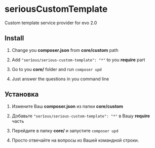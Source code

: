 # seriousCustomTemplate
Custom template service provider for evo 2.0

## Install

1) Change you **composer.json** from **core/custom** path

2) Add `"ser1ous/serious-custom-template": "*"` to you **require** part

3) Go to you **core/** folder and run `composer upd`

4) Just answer the questions in you command line

## Установка  

1) Измените Ваш **composer.json** из папки **core/custom**

2) Добавьте `"ser1ous/serious-custom-template": "*"` в Вашу **require** часть

3) Перейдите в папку **core/**  и запустите `composer upd`

4) Просто отвечайте на вопросы из Вашей командной строки.